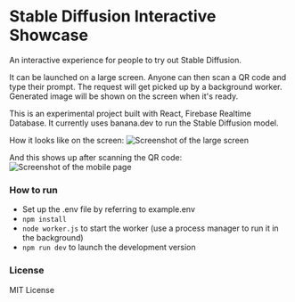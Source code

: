 # Stable Diffusion Interactive Showcase

An interactive experience for people to try out Stable Diffusion.

It can be launched on a large screen. Anyone can then scan a QR code and type their prompt. The request will get picked up by a background worker. Generated image will be shown on the screen when it's ready.

This is an experimental project built with React, Firebase Realtime Database. It currently uses banana.dev to run the Stable Diffusion model. 

How it looks like on the screen:
![Screenshot of the large screen ](https://github.com/tinkerhub/tinkerspace-stable-diffusion/blob/main/screenshots/screen.png?raw=true)

And this shows up after scanning the QR code:
![Screenshot of the mobile page](https://github.com/tinkerhub/tinkerspace-stable-diffusion/blob/main/screenshots/mobile.png?raw=true)

### How to run
- Set up the .env file by referring to example.env
- `npm install`
- `node worker.js` to start the worker (use a process manager to run it in the background)
- `npm run dev` to launch the development version

### License
MIT License
